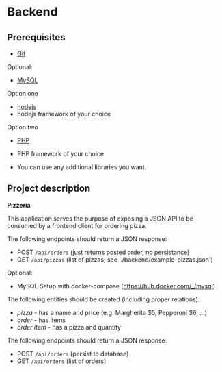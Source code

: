 Backend
=======

Prerequisites
-------------

* [Git](http://git-scm.com/)

Optional:
* [MySQL](https://www.mysql.com/)

Option one
* [nodejs](https://nodejs.org/en/)
* nodejs framework of your choice

Option two
* [PHP](https://www.php.net)
* PHP framework of your choice


* You can use any additional libraries you want.

Project description
-------------------

**Pizzeria**

This application serves the purpose of exposing a JSON API to be consumed by a frontend client for ordering pizza.

The following endpoints should return a JSON response:
* POST `/api/orders` (just returns posted order, no persistance)
* GET `/api/pizzas` (list of pizzas; see './backend/example-pizzas.json')

Optional:
* MySQL Setup with docker-compose (https://hub.docker.com/_/mysql)

The following entities should be created (including proper relations):

* *pizza* - has a name and price (e.g. Margherita $5, Pepperoni $6, ...)
* *order* - has items
* *order item* - has a pizza and quantity

The following endpoints should return a JSON response:
* POST `/api/orders` (persist to database)
* GET `/api/orders` (list of orders)
